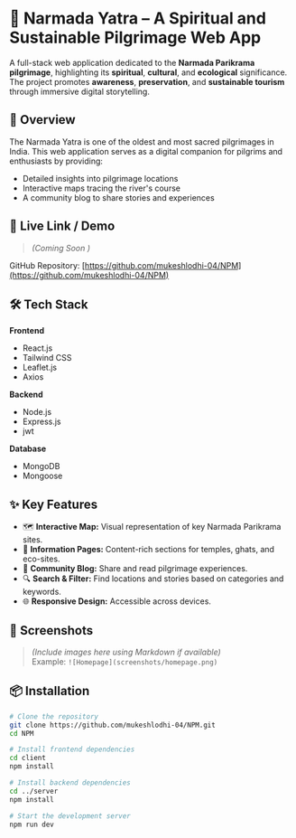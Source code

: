 # 🌊 Narmada Yatra – A Spiritual and Sustainable Pilgrimage Web App

A full-stack web application dedicated to the **Narmada Parikrama pilgrimage**, highlighting its **spiritual**, **cultural**, and **ecological** significance. The project promotes **awareness**, **preservation**, and **sustainable tourism** through immersive digital storytelling.

## 📍 Overview

The Narmada Yatra is one of the oldest and most sacred pilgrimages in India. This web application serves as a digital companion for pilgrims and enthusiasts by providing:

- Detailed insights into pilgrimage locations
- Interactive maps tracing the river's course
- A community blog to share stories and experiences

## 🔗 Live Link / Demo 

> *(Coming Soon )*

GitHub Repository: [https://github.com/mukeshlodhi-04/NPM](https://github.com/mukeshlodhi-04/NPM)

## 🛠️ Tech Stack

**Frontend**  
- React.js  
- Tailwind CSS
- Leaflet.js  
- Axios  

**Backend**  
- Node.js  
- Express.js
- jwt 

**Database**  
- MongoDB  
- Mongoose  

## ✨ Key Features

- 🗺️ **Interactive Map:** Visual representation of key Narmada Parikrama sites.
- 📖 **Information Pages:** Content-rich sections for temples, ghats, and eco-sites.
- 📝 **Community Blog:** Share and read pilgrimage experiences.
- 🔍 **Search & Filter:** Find locations and stories based on categories and keywords.
- 🌐 **Responsive Design:** Accessible across devices.

## 📸 Screenshots

> *(Include images here using Markdown if available)*  
> Example:
> `![Homepage](screenshots/homepage.png)`

## 📦 Installation

```bash
# Clone the repository
git clone https://github.com/mukeshlodhi-04/NPM.git
cd NPM

# Install frontend dependencies
cd client
npm install

# Install backend dependencies
cd ../server
npm install

# Start the development server
npm run dev
